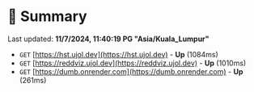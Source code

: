 # 📖 Summary
Last updated: **11/7/2024, 11:40:19 PG "Asia/Kuala_Lumpur"**

- `GET` [https://hst.ujol.dev](https://hst.ujol.dev) - **Up** (1084ms)
- `GET` [https://reddviz.ujol.dev](https://reddviz.ujol.dev) - **Up** (1010ms)
- `GET` [https://dumb.onrender.com](https://dumb.onrender.com) - **Up** (261ms)
